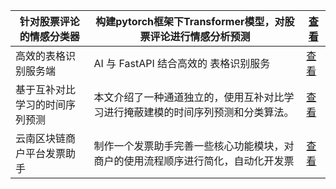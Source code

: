 | 针对股票评论的情感分类器    | 构建pytorch框架下Transformer模型，对股票评论进行情感分析预测  | [查看](https://www.aspiringcode.com/content?id=17087924951368) |
|-----------------|------------------------------------------|--------------------------------------------------------------|
| 高效的表格识别服务端      | AI 与 FastAPI 结合高效的 表格识别服务                | [查看](https://www.aspiringcode.com/content?id=17313915565401) |
| 基于互补对比学习的时间序列预测 | 本文介绍了一种通道独立的，使用互补对比学习进行掩蔽建模的时间序列预测和分类算法。 | [查看](https://www.aspiringcode.com/content?id=17331937745171) |
| 云南区块链商户平台发票助手   | 制作一个发票助手完善一些核心功能模块，对商户的使用流程顺序进行简化，自动化开发票 | [查看](https://www.aspiringcode.com/content?id=17170053445020) |
